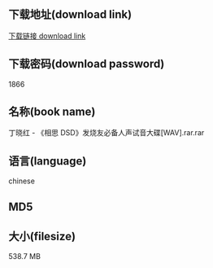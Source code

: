 ## 下载地址(download link)
[下载链接 download link](https://voluble-croquembouche-d321dc.netlify.app/?s=%E4%B8%81%E6%99%93%E7%BA%A2+-+%E3%80%8A%E7%9B%B8%E6%80%9D+DSD%E3%80%8B%E5%8F%91%E7%83%A7%E5%8F%8B%E5%BF%85%E5%A4%87%E4%BA%BA%E5%A3%B0%E8%AF%95%E9%9F%B3%E5%A4%A7%E7%A2%9F%5BWAV%5D.rar)

## 下载密码(download password)
1866

## 名称(book name)
丁晓红 - 《相思 DSD》发烧友必备人声试音大碟[WAV].rar.rar

## 语言(language)
chinese

## MD5


## 大小(filesize)
538.7 MB
